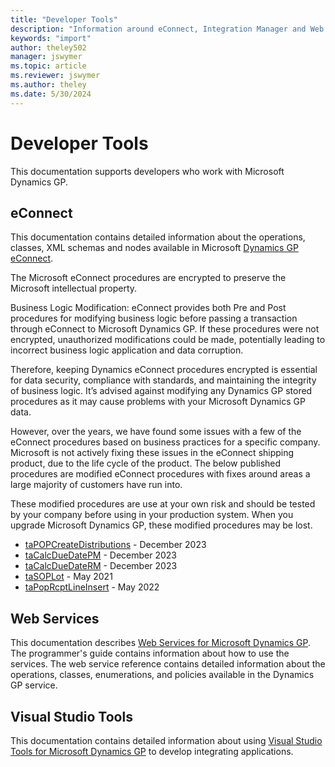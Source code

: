 ```yaml
---
title: "Developer Tools"
description: "Information around eConnect, Integration Manager and Web Services in Microsoft Dynamics GP."
keywords: "import"
author: theley502
manager: jswymer
ms.topic: article
ms.reviewer: jswymer
ms.author: theley
ms.date: 5/30/2024
---
```


# Developer Tools

This documentation supports developers who work with Microsoft Dynamics GP.

## eConnect 

This documentation contains detailed information about the operations, classes, XML schemas and nodes available in Microsoft [Dynamics GP eConnect](/previous-versions/dynamicsgp/developer/bb219081(v=msdn.10)). 

The Microsoft eConnect procedures are encrypted to preserve the Microsoft intellectual property.

Business Logic Modification: eConnect provides both Pre and Post procedures for modifying business logic before passing a transaction through eConnect to Microsoft Dynamics GP. If these procedures were not encrypted, unauthorized modifications could be made, potentially leading to incorrect business logic application and data corruption.

Therefore, keeping Dynamics eConnect procedures encrypted is essential for data security, compliance with standards, and maintaining the integrity of business logic. It’s advised against modifying any Dynamics GP stored procedures as it may cause problems with your Microsoft Dynamics GP data.

However, over the years, we have found some issues with a few of the eConnect procedures based on business practices for a specific company. Microsoft is not actively fixing these issues in the eConnect shipping product, due to the life cycle of the product. The below published procedures are modified eConnect procedures with fixes around areas a large majority of customers have run into.

These modified procedures are use at your own risk and should be tested by your company before using in your production system.  When you upgrade Microsoft Dynamics GP, these modified procedures may be lost.

- [taPOPCreateDistributions](https://mbs2.microsoft.com/fileexchange/?fileID=e004756e-9413-4fed-9b4a-82306d2763b2) - December 2023
- [taCalcDueDatePM](https://mbs2.microsoft.com/fileexchange/?fileID=400b0ad2-3452-470f-bc99-e690c12dab60) - December 2023
- [taCalcDueDateRM](https://mbs2.microsoft.com/fileexchange/?fileID=6f1f21fb-8eec-4527-b163-578e4e55b06f) - December 2023
- [taSOPLot](https://mbs2.microsoft.com/fileexchange/?fileID=57c819dc-2a7b-44e8-91ab-ee23c0edb054) - May 2021
- [taPopRcptLineInsert](https://mbs2.microsoft.com/fileexchange/?fileID=1a5851ef-d68f-4cfc-af66-fa1ab70302e7) -	May 2022

## Web Services

This documentation describes [Web Services for Microsoft Dynamics GP](/previous-versions/dynamicsgp/developer/cc534132(v=msdn.10)). 
The programmer's guide contains information about how to use the services. 
The web service reference contains detailed information about the operations, classes, enumerations, and policies available in the Dynamics GP service. 

## Visual Studio Tools

This documentation contains detailed information about using [Visual Studio Tools for Microsoft Dynamics GP](/previous-versions/dynamicsgp/developer/cc543538(v=msdn.10)) to develop integrating applications. 
